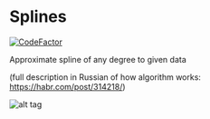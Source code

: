# Splines
[![CodeFactor](https://www.codefactor.io/repository/github/stochasticengineer/splines/badge/master)](https://www.codefactor.io/repository/github/stochasticengineer/splines/overview/master)

Approximate spline of any degree to given data

(full description in Russian of how algorithm works: https://habr.com/post/314218/)

![alt tag](https://github.com/StochasticEngineer/Splines/blob/master/figure_1.png)

